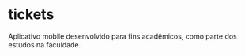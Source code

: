 # tickets
Aplicativo mobile desenvolvido para fins acadêmicos, como parte dos estudos na faculdade.
